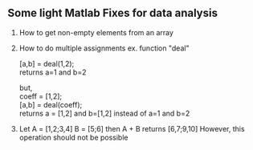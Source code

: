 ## Some light Matlab Fixes for data analysis

1) How to get non-empty elements from an array
2) How to do multiple assignments ex. function "deal" 

   [a,b] = deal(1,2);  
   returns a=1 and b=2  
    
   but,  
   coeff = [1,2];   
   [a,b] = deal(coeff);   
   returns a = [1,2] and b=[1,2] instead of a=1 and b=2  

3) Let A = [1,2;3,4] 
   B = [5;6]
   then A + B returns [6,7;9,10]
   However, this operation should not be possible 


